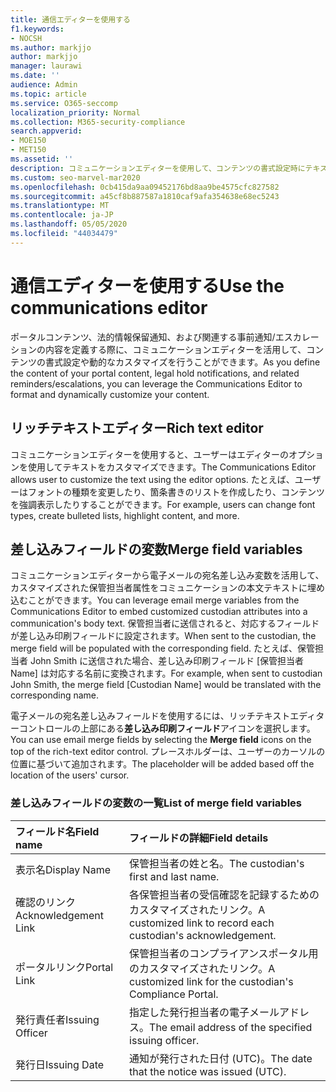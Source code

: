 ```yaml
---
title: 通信エディターを使用する
f1.keywords:
- NOCSH
ms.author: markjjo
author: markjjo
manager: laurawi
ms.date: ''
audience: Admin
ms.topic: article
ms.service: O365-seccomp
localization_priority: Normal
ms.collection: M365-security-compliance
search.appverid:
- MOE150
- MET150
ms.assetid: ''
description: コミュニケーションエディターを使用して、コンテンツの書式設定時にテキストと差し込みフィールドの変数を変更します。
ms.custom: seo-marvel-mar2020
ms.openlocfilehash: 0cb415da9aa09452176bd8aa9be4575cfc827582
ms.sourcegitcommit: a45cf8b887587a1810caf9afa354638e68ec5243
ms.translationtype: MT
ms.contentlocale: ja-JP
ms.lasthandoff: 05/05/2020
ms.locfileid: "44034479"
---
```

# <a name="use-the-communications-editor"></a><span data-ttu-id="dc192-103">通信エディターを使用する</span><span class="sxs-lookup"><span data-stu-id="dc192-103">Use the communications editor</span></span>

<span data-ttu-id="dc192-104">ポータルコンテンツ、法的情報保留通知、および関連する事前通知/エスカレーションの内容を定義する際に、コミュニケーションエディターを活用して、コンテンツの書式設定や動的なカスタマイズを行うことができます。</span><span class="sxs-lookup"><span data-stu-id="dc192-104">As you define the content of your portal content, legal hold notifications, and related reminders/escalations, you can leverage the Communications Editor to format and dynamically customize your content.</span></span>

## <a name="rich-text-editor"></a><span data-ttu-id="dc192-105">リッチテキストエディター</span><span class="sxs-lookup"><span data-stu-id="dc192-105">Rich text editor</span></span> 

<span data-ttu-id="dc192-106">コミュニケーションエディターを使用すると、ユーザーはエディターのオプションを使用してテキストをカスタマイズできます。</span><span class="sxs-lookup"><span data-stu-id="dc192-106">The Communications Editor allows user to customize the text using the editor options.</span></span> <span data-ttu-id="dc192-107">たとえば、ユーザーはフォントの種類を変更したり、箇条書きのリストを作成したり、コンテンツを強調表示したりすることができます。</span><span class="sxs-lookup"><span data-stu-id="dc192-107">For example, users can change font types, create bulleted lists, highlight content, and more.</span></span> 

## <a name="merge-field-variables"></a><span data-ttu-id="dc192-108">差し込みフィールドの変数</span><span class="sxs-lookup"><span data-stu-id="dc192-108">Merge field variables</span></span>

<span data-ttu-id="dc192-109">コミュニケーションエディターから電子メールの宛名差し込み変数を活用して、カスタマイズされた保管担当者属性をコミュニケーションの本文テキストに埋め込むことができます。</span><span class="sxs-lookup"><span data-stu-id="dc192-109">You can leverage email merge variables from the Communications Editor to embed customized custodian attributes into a communication's body text.</span></span> <span data-ttu-id="dc192-110">保管担当者に送信されると、対応するフィールドが差し込み印刷フィールドに設定されます。</span><span class="sxs-lookup"><span data-stu-id="dc192-110">When sent to the custodian, the merge field will be populated with the corresponding field.</span></span> <span data-ttu-id="dc192-111">たとえば、保管担当者 John Smith に送信された場合、差し込み印刷フィールド [保管担当者 Name] は対応する名前に変換されます。</span><span class="sxs-lookup"><span data-stu-id="dc192-111">For example, when sent to custodian John Smith, the merge field [Custodian Name] would be translated with the corresponding name.</span></span> 

<span data-ttu-id="dc192-112">電子メールの宛名差し込みフィールドを使用するには、リッチテキストエディターコントロールの上部にある**差し込み印刷フィールド**アイコンを選択します。</span><span class="sxs-lookup"><span data-stu-id="dc192-112">You can use email merge fields by selecting the **Merge field** icons on the top of the rich-text editor control.</span></span> <span data-ttu-id="dc192-113">プレースホルダーは、ユーザーのカーソルの位置に基づいて追加されます。</span><span class="sxs-lookup"><span data-stu-id="dc192-113">The placeholder will be added based off the location of the users' cursor.</span></span> 

### <a name="list-of-merge-field-variables"></a><span data-ttu-id="dc192-114">差し込みフィールドの変数の一覧</span><span class="sxs-lookup"><span data-stu-id="dc192-114">List of merge field variables</span></span>

| <span data-ttu-id="dc192-115">フィールド名</span><span class="sxs-lookup"><span data-stu-id="dc192-115">Field name</span></span>                  | <span data-ttu-id="dc192-116">フィールドの詳細</span><span class="sxs-lookup"><span data-stu-id="dc192-116">Field details</span></span> | 
| :------------------- | :------------------- |
| <span data-ttu-id="dc192-117">表示名</span><span class="sxs-lookup"><span data-stu-id="dc192-117">Display Name</span></span>  | <span data-ttu-id="dc192-118">保管担当者の姓と名。</span><span class="sxs-lookup"><span data-stu-id="dc192-118">The custodian's first and last name.</span></span> | 
| <span data-ttu-id="dc192-119">確認のリンク</span><span class="sxs-lookup"><span data-stu-id="dc192-119">Acknowledgement Link</span></span> | <span data-ttu-id="dc192-120">各保管担当者の受信確認を記録するためのカスタマイズされたリンク。</span><span class="sxs-lookup"><span data-stu-id="dc192-120">A customized link to record each custodian's acknowledgement.</span></span>|                 |
| <span data-ttu-id="dc192-121">ポータルリンク</span><span class="sxs-lookup"><span data-stu-id="dc192-121">Portal Link</span></span>     | <span data-ttu-id="dc192-122">保管担当者のコンプライアンスポータル用のカスタマイズされたリンク。</span><span class="sxs-lookup"><span data-stu-id="dc192-122">A customized link for the custodian's Compliance Portal.</span></span>|                |
| <span data-ttu-id="dc192-123">発行責任者</span><span class="sxs-lookup"><span data-stu-id="dc192-123">Issuing Officer</span></span>                   | <span data-ttu-id="dc192-124">指定した発行担当者の電子メールアドレス。</span><span class="sxs-lookup"><span data-stu-id="dc192-124">The email address of the specified issuing officer.</span></span>|                   |
| <span data-ttu-id="dc192-125">発行日</span><span class="sxs-lookup"><span data-stu-id="dc192-125">Issuing Date</span></span>                   | <span data-ttu-id="dc192-126">通知が発行された日付 (UTC)。</span><span class="sxs-lookup"><span data-stu-id="dc192-126">The date that the notice was issued (UTC).</span></span>              |
